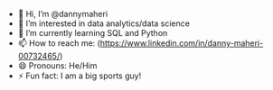 - 👋 Hi, I’m @dannymaheri
- 👀 I’m interested in data analytics/data science
- 🌱 I’m currently learning SQL and Python
- 📫 How to reach me: (https://www.linkedin.com/in/danny-maheri-00732465/)
- 😄 Pronouns: He/Him
- ⚡ Fun fact: I am a big sports guy!

<!---
dannymaheri/dannymaheri is a ✨ special ✨ repository because its `README.md` (this file) appears on your GitHub profile.
You can click the Preview link to take a look at your changes.
--->
